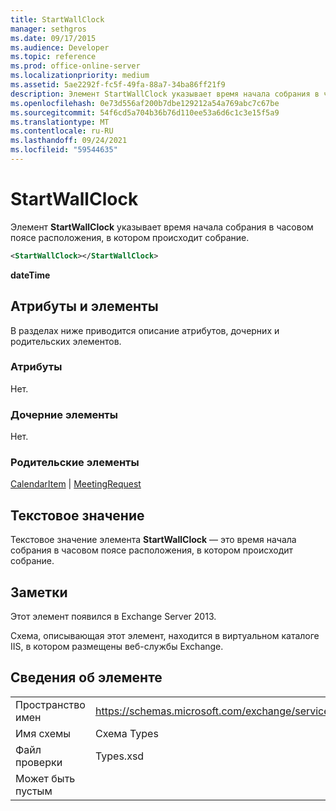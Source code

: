 ```yaml
---
title: StartWallClock
manager: sethgros
ms.date: 09/17/2015
ms.audience: Developer
ms.topic: reference
ms.prod: office-online-server
ms.localizationpriority: medium
ms.assetid: 5ae2292f-fc5f-49fa-88a7-34ba86ff21f9
description: Элемент StartWallClock указывает время начала собрания в часовом поясе расположения, в котором происходит собрание.
ms.openlocfilehash: 0e73d556af200b7dbe129212a54a769abc7c67be
ms.sourcegitcommit: 54f6cd5a704b36b76d110ee53a6d6c1c3e15f5a9
ms.translationtype: MT
ms.contentlocale: ru-RU
ms.lasthandoff: 09/24/2021
ms.locfileid: "59544635"
---
```

# <a name="startwallclock"></a>StartWallClock

Элемент **StartWallClock** указывает время начала собрания в часовом поясе расположения, в котором происходит собрание. 
  
```XML
<StartWallClock></StartWallClock>
```

**dateTime**

## <a name="attributes-and-elements"></a>Атрибуты и элементы

В разделах ниже приводится описание атрибутов, дочерних и родительских элементов.
  
### <a name="attributes"></a>Атрибуты

Нет.
  
### <a name="child-elements"></a>Дочерние элементы

Нет.
  
### <a name="parent-elements"></a>Родительские элементы

[CalendarItem](calendaritem.md)  |  [MeetingRequest](meetingrequest.md)
  
## <a name="text-value"></a>Текстовое значение

Текстовое значение элемента **StartWallClock** — это время начала собрания в часовом поясе расположения, в котором происходит собрание. 
  
## <a name="remarks"></a>Заметки

Этот элемент появился в Exchange Server 2013.
  
Схема, описывающая этот элемент, находится в виртуальном каталоге IIS, в котором размещены веб-службы Exchange.
  
## <a name="element-information"></a>Сведения об элементе

|||
|:-----|:-----|
|Пространство имен  <br/> |https://schemas.microsoft.com/exchange/services/2006/types  <br/> |
|Имя схемы  <br/> |Схема Types  <br/> |
|Файл проверки  <br/> |Types.xsd  <br/> |
|Может быть пустым  <br/> ||
   

